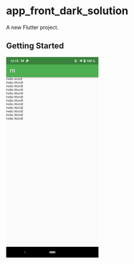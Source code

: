 # app_front_dark_solution

A new Flutter project.

## Getting Started

<img src="screenshots/samsample.png" alt="SamSample webview" width="250px"/>
